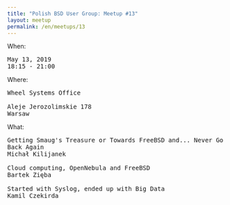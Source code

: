 ```yaml
---
title: "Polish BSD User Group: Meetup #13"
layout: meetup
permalink: /en/meetups/13
---
```

When:
<pre>
May 13, 2019
18:15 - 21:00
</pre>
Where:
<pre>
Wheel Systems Office

Aleje Jerozolimskie 178
Warsaw
</pre>
What:
<pre style="white-space: pre-wrap;">
Getting Smaug's Treasure or Towards FreeBSD and... Never Go Back Again
Michał Kilijanek

Cloud computing, OpenNebula and FreeBSD
Bartek Zięba

Started with Syslog, ended up with Big Data
Kamil Czekirda
</pre>
